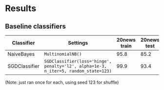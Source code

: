 # Results

## Baseline classifiers

| Classifier | Settings | 20news train | 20news test | religion test |
|----|-----|------|-------|------|
| NaiveBayes | `MultinomialNB()` | 95.8 | 85.2 | 50.4 |
| SGDClassifier | `SGDClassifier(loss='hinge', penalty='l2', alpha=1e-3, n_iter=5, random_state=123)` | 99.9 | 93.4 | 54.0 |

(Note: just ran once for each, using seed 123 for shuffle)
